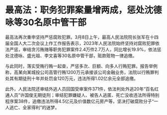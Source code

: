 # 最高法：职务犯罪案量增两成，惩处沈德咏等30名原中管干部

最高法再次重申坚持严惩腐败犯罪。3月8日上午，最高人民法院院长张军在十四届全国人大二次会议上作工作报告表示，2023年人民法院始终坚持对腐败犯罪依法严惩，审结贪污贿赂等职务犯罪案件2.4万件2.7万人，同比增长19.9%，依法惩处沈德咏、盛光祖、李文喜等30名原中管干部，赃款赃物一律追缴。

与此同时，落实受贿行贿一起查，严惩多次、巨额、向多人行贿犯罪。报告举例称，高某向某城投公司高管行贿1200万元承接该公司金融业务，法院以行贿罪判处其有期徒刑十年并处罚金120万元，违法所得1.02亿余元全部追缴。

此外，人民法院还审结外逃人员回国受审案件371件，依法判处外逃20年“百名红通人员”许国俊无期徒刑；审结犯罪嫌疑人、被告人逃匿、死亡没收违法所得特别程序案38件，追缴违法所得4.5亿元及价值数亿元房产等，坚决打破腐败分子“一人逃亡、全家得利”的迷梦。

